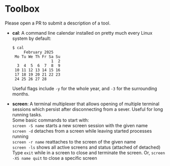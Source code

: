 # Toolbox

Please open a PR to submit a description of a tool.

<!--
Format your entry in the following way:

- **Tool name**: short description.

  Find more [here](https://url).
-->

- **cal**: A command line calendar installed on pretty much every Linux system by default:
  ```
  $ cal
       February 2025
   Mo Tu We Th Fr Sa Su
                   1  2
    3  4  5  6  7  8  9
   10 11 12 13 14 15 16
   17 18 19 20 21 22 23
   24 25 26 27 28
  ```
  Useful flags include `-y` for the whole year, and `-3` for the surrounding months.

- **screen**: A terminal multiplexer that allows opening of multiple terminal sessions which persist after disconnecting from a sever. Useful for long running tasks.\
  Some basic commands to start with:\
`screen -S name` starts a new screen session with the given name\
`screen -d` detaches from a screen while leaving started processes running\
`screen -r name` reattaches to the screen of the given name\
`screen -ls` shows all active screens and status (attached of detached)\
Type `exit` while in a screen to close and terminate the screen. Or, `screen -XS name quit` to close a specific screen
